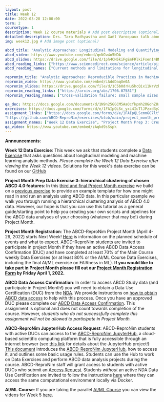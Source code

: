 ```yaml
---
layout: post
title: Week 12
date: 2022-03-28 12:00:00
term: 2
coursetype: 1
description: Week 12 course materials # Add post description (optional)
detailed-description: Drs. Tara Madhyastha and Gaël Varoquaux talk about longitudinal modeling and machine learning analytic methods.
img: week12.jpg # Add image post (optional)

abcd_title: "Analytic Approaches: Longitudinal Modeling and Quantifying Change"
abcd_video: https://www.youtube.com/embed/qnNCw4o5NDA
abcd_slides: https://drive.google.com/file/d/1ph4CH5kiFgEmFRlkiFsenI4BN0HPyBaO/view?usp=sharing
abcd_reading_links: ["https://www.sciencedirect.com/science/article/pii/S1878929317300713", "https://www.sciencedirect.com/science/article/pii/S1878929317300300"]
abcd_reading_names: ["Current methods and limitations for longitudinal fMRI analysis across development", "Longitudinal modeling in developmental neuroimaging research: Common challenges, and solutions from developmental psychology"]

repronim_title: "Analytic Approaches: Reproducible Practices in Machine Learning"
repronim_video: https://www.youtube.com/embed/LAddDaqUe0A
repronim_slides: https://drive.google.com/file/d/1C5b0drHuShcQix11NrVzbu_SGSElry3R/view?usp=sharing
repronim_reading_links: ["https://arxiv.org/abs/1706.07581"]
repronim_reading_names: ["Cross-validation failure: small sample sizes lead to large error bars"]

qa_doc: https://docs.google.com/document/d/1N9n25GGCM5AaOcfkpmh2OGohZUrprIInpCwuKua4QhM/edit?usp=sharing
exercises: https://docs.google.com/forms/d/e/1FAIpQLSc_yxL4IuTlJPzxd3y2hc7bVV-SgPhmFKJP1ZtQoiiS1x2xUQ/viewform?usp=sf_link
assignment_links: ["https://docs.google.com/forms/d/e/1FAIpQLScmmGC7ltYFTPBA-bO2JAz119c_UcuEwTcBr3OiDtwR-HyA1A/viewform?usp=sf_link",
"https://github.com/ABCD-ReproNim/exercises/blob/main/project_month_prep/clusterABCD.md",  "https://docs.google.com/forms/d/e/1FAIpQLSdZbXLB2HdciB88YN3JIXg6OdUN2dq1KnLTolIcos2Tu6FazA/viewform?usp=sf_link", "https://docs.google.com/forms/d/e/1FAIpQLSefrxRzdjFak_BoxTL5bE-TnsJdg9KbGvFdOwuW7zliZ96z7g/viewform?usp=sf_link"]
assignment_names: ["Week 12 Data Exercise", "Project Month Prep 3: Create a hierarchical clustering plot of features from the ABCD 4.0 Imaging Data (this assignment is optional and you will not turn in anything for it but if you plan to attend Project Month we recommend trying it!", "ABCD Data Access Confirmation (this assignment is optional and we will re-post it each week until April 1, 2022)", "ABCD-ReproNim JupyterHub Access Request (this assignment is optional and will be re-posted  each week until April 1, 2022)"]
qa_video: https://www.youtube.com/embed/zAqkd9sSspk
---
```


**Announcements**:

**Week 12 Data Exercise**: This week we ask that students complete a [Data Exercise](https://docs.google.com/forms/d/e/1FAIpQLScmmGC7ltYFTPBA-bO2JAz119c_UcuEwTcBr3OiDtwR-HyA1A/viewform?usp=sf_link) that asks questions about longitudinal modeling and machine learning analytic methods. *Please complete the Week 12 Data Exercise after viewing the Week 12 videos.* Solutions for this week's data exercise can be found on our [GitHub](https://github.com/ABCD-ReproNim/exercises/blob/main/week_12/week_12_year_2_quiz.md)

**Project Month Prep Data Exercise 3: hierarchical clustering of chosen ABCD 4.0 features**: In this [third and final Project Month exercise](https://github.com/ABCD-ReproNim/exercises/blob/main/project_month_prep/clusterABCD.md) we build on a [previous exercise](https://github.com/ABCD-ReproNim/exercises/blob/main/project_month_prep/viewABCD.md) to provide an example template for how one might read in and run an analysis using ABCD data. In this particular example we walk you through running a hierarchical clustering analysis of ABCD 4.0 data. However, our hope is that you can use this tutorial as a general guide/starting point to help you creating your own scripts and pipelines for the ABCD data analyses of your choosing (whatever that may be!) during Project Month.

**Project Month Registration**: The ABCD-ReproNim Project Month (April 4-29, 2022) starts Next Week! [Here](https://docs.google.com/document/d/1_MpajolWdj3eN5vG83GnpljOO4t3Kmi7eOBPkZtXceY/edit?usp=sharing) is information on the planned schedule of events and what to expect. ABCD-ReproNim students are invited to participate in project Month if they have an active ABCD Data Access Confirmation (DUC) and have completed at least 70% of the Main Course weekly Data Exercises (or at least 80% or the AI/ML Course Data Exercises, including the final AI/ML exercise on FAIRness in ML). **If you would like to take part in Project Month please fill out our [Project Month Registration Form](https://docs.google.com/forms/d/e/1FAIpQLSf9V3k-TF6EaQKdJ1eXC8BtOIRbJ2JPvcyrw-NFjPxYk6wAGA/viewform?usp=sf_link) by Friday April 1, 2022.**

**ABCD Data Access Confirmation**: In order to access ABCD Study data (and participate in Project Month!) you will need to obtain a Data Use Certification (DUC) from the [NDA](https://nda.nih.gov/). We provide instructions on [how to obtain ABCD data access](https://docs.google.com/document/d/18hsT2x15bypuXFcfMQb9Ck_YEB7VvY2j4w5hwbV78A4/edit?usp=sharing) to help with this process. Once you have an approved DUC please complete our [ABCD Data Access Confirmation](https://docs.google.com/forms/d/e/1FAIpQLSdZbXLB2HdciB88YN3JIXg6OdUN2dq1KnLTolIcos2Tu6FazA/viewform?usp=sf_link). This assignment is optional and does not count towards completion of the course. However, *students who do not successfully complete this assignment will not be allowed to participate in Project Month.*

**ABCD-ReproNim JupyterHub Access Request**: ABCD-ReproNim students with active DUCs can access to the [ABCD-ReproNim JupyterHub](https://abcd.repronim.org/), a cloud-based scientific computing platform that is fully accessible through an internet browser (see [this link](https://jupyter.org/hub) for details about the JupyterHub project!) [This document](https://docs.google.com/document/d/1kXvK2c_N9TkIAYn21WfzlCPtJvxhjW13Ftf0DwnAnlg/edit?usp=sharing) introduces the [ABCD-ReproNim JupyterHub](https://abcd.repronim.org/), how to access it, and outlines some basic usage rules. Students can use the Hub to work on Data Exercises and perform ABCD data analysis projects during the course. ABCD-ReproNim staff will grant access to students with active DUCs who submit an [Access Request](https://docs.google.com/forms/d/e/1FAIpQLSefrxRzdjFak_BoxTL5bE-TnsJdg9KbGvFdOwuW7zliZ96z7g/viewform?usp=sf_link). Students *without* an active NDA Data Use Certification are invited to follow the instructions [here](https://neurostars.org/t/using-abcd-repronim-jupyterhub-container-locally-via-docker) where they can access the same computational environment locally via Docker.

**AI/ML Course**: If you are taking the parallel [AI/ML Course](https://www.abcd-repronim.org/ml.html) you can view the videos for Week 5 [here](https://abcd-repronim.github.io/materials/aiml-week-5/).
